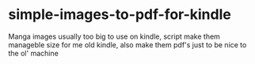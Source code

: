 # simple-images-to-pdf-for-kindle
Manga images usually too big to use on kindle, script make them manageble size for me old kindle, also make them pdf's just to be nice to the ol' machine
